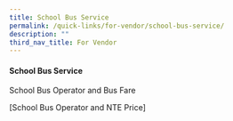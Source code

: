 ```yaml
---
title: School Bus Service
permalink: /quick-links/for-vendor/school-bus-service/
description: ""
third_nav_title: For Vendor
---
```

#### School Bus Service

School Bus Operator and Bus Fare

[School Bus Operator and NTE Price] 
